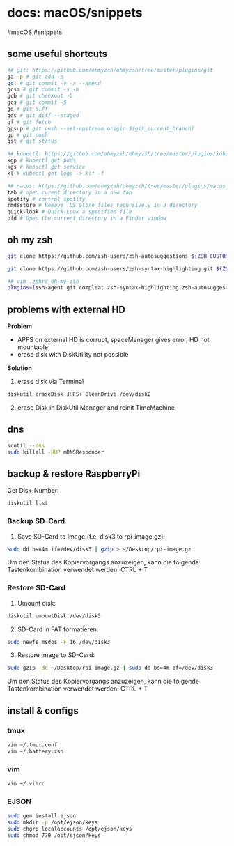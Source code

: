 # docs: macOS/snippets
#macOS #snippets 
## some useful shortcuts
```bash
## git: https://github.com/ohmyzsh/ohmyzsh/tree/master/plugins/git
ga -p # git add -p
gc! # git commit -v -a --amend
gcsm # git commit -s -m
gcb # git checkout -b
gcs # git commit -S
gd # git diff
gds # git diff --staged
gf # git fetch
gpsup # git push --set-upstream origin $(git_current_branch)
gp # git push
gst # git status

## kubectl: https://github.com/ohmyzsh/ohmyzsh/tree/master/plugins/kubectl
kgp # kubectl get pods
kgs # kubectl get service
kl # kubectl get logs -> klf -f

## macos: https://github.com/ohmyzsh/ohmyzsh/tree/master/plugins/macos
tab # open curent directory in a new tab
spotify # control spotify
rmdsstore # Remove .DS_Store files recursively in a directory
quick-look # Quick-Look a specified file
ofd # Open the current directory in a Finder window
```

## oh my zsh
```bash
git clone https://github.com/zsh-users/zsh-autosuggestions ${ZSH_CUSTOM:-~/.oh-my-zsh/custom}/plugins/zsh-autosuggestions

git clone https://github.com/zsh-users/zsh-syntax-highlighting.git ${ZSH_CUSTOM:-~/.oh-my-zsh/custom}/plugins/zsh-syntax-highlighting

## vim .zshrc_oh-my-zsh
plugins=(ssh-agent git compleat zsh-syntax-highlighting zsh-autosuggestions kubectl gpg-agent golang macos)
```

## problems with external HD
**Problem**
- APFS on external HD is corrupt, spaceManager gives error, HD not mountable
- erase disk with DiskUtility not possible

**Solution**
1. erase disk via Terminal

```bash
diskutil eraseDisk JHFS+ CleanDrive /dev/disk2
```

2.  erase Disk in DiskUtil Manager and reinit TimeMachine

## dns
```bash
scutil --dns
sudo killall -HUP mDNSResponder
```

## backup & restore RaspberryPi
Get Disk-Number:
```bash
diskutil list
```

### Backup SD-Card
1. Save SD-Card to Image (f.e. disk3 to rpi-image.gz):
```bash
sudo dd bs=4m if=/dev/disk3 | gzip > ~/Desktop/rpi-image.gz
```
Um den Status des Kopiervorgangs anzuzeigen, kann die folgende Tastenkombination verwendet werden: CTRL + T

### Restore SD-Card
1. Umount disk:
```bash
diskutil umountDisk /dev/disk3
```
2. SD-Card in FAT formatieren.
```bash
sudo newfs_msdos -F 16 /dev/disk3
```

3. Restore Image to SD-Card:
```bash
sudo gzip -dc ~/Desktop/rpi-image.gz | sudo dd bs=4m of=/dev/disk3
```
Um den Status des Kopiervorgangs anzuzeigen, kann die folgende Tastenkombination verwendet werden: CTRL + T

## install & configs
### tmux
```bash
vim ~/.tmux.conf
vim ~/.battery.zsh
```
### vim
```bash
vim ~/.vimrc
```

### EJSON
```bash
sudo gem install ejson
sudo mkdir -p /opt/ejson/keys
sudo chgrp localaccounts /opt/ejson/keys
sudo chmod 770 /opt/ejson/keys
```